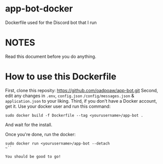 # app-bot-docker
Dockerfile used for the Discord bot that I run

# NOTES
Read this document before you do anything.

# How to use this Dockerfile
First, clone this reposity: https://github.com/oadpoaw/app-bot.git
Second, edit any changes in `.env`, `config.json` `/config/messages.json` & `application.json` to your liking. 
Third, if you don't have a Docker account, get it. Use your docker user and run this command:
```
sudo docker build -f Dockerfile --tag <yourusername>/app-bot .
```
And wait for the install. 

Once you're done, run the docker:
```
sudo docker run <yourusername>/app-bot --detach
~``

You should be good to go!
